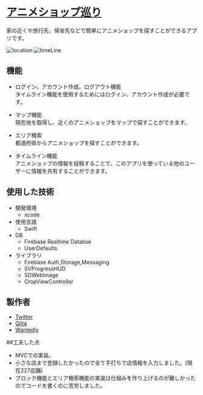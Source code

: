 # [アニメショップ巡り](https://apps.apple.com/us/app/%E3%82%A2%E3%83%8B%E3%83%A1%E3%82%B7%E3%83%A7%E3%83%83%E3%83%97%E5%B7%A1%E3%82%8A/id1526977940?mt=8)
家の近くや旅行先、帰省先などで簡単にアニメショップを探すことができるアプリです。

![location](https://user-images.githubusercontent.com/67212981/90326417-114b8480-dfc3-11ea-8fd6-c3298305d18f.gif)
![timeLine](https://user-images.githubusercontent.com/67212981/90326384-c7fb3500-dfc2-11ea-96df-d04d5465b21b.gif)



## 機能

* ログイン、アカウント作成、ログアウト機能  
タイムライン機能を使用するためにはログイン、アカウント作成が必要です。

* マップ機能  
現在地を取得し、近くのアニメショップをマップで探すことができます。

* エリア検索  
都道府県からアニメショップを探すことができます。

* タイムライン機能  
アニメショップの情報を投稿することで、このアプリを使っている他のユーザーに情報を共有することができます。



## 使用した技術
* 開発環境  
  * xcode
* 使用言語
  * Swift
* DB
  * Firebase Realtime Databse
  * UserDefaults
* ライブラリ
  * Firebase Auth,Storage,Messaging
  * SVProgressHUD
  * SDWebImage
  * CropViewController




## 製作者
* [Twitter](https://twitter.com/Y47125069)
* [Qiita](https://qiita.com/key652)
* [Wantedly](https://www.wantedly.com/users/133512652)


##工夫した点
* MVCでの実装。
* 小さな店まで登録したかったので全て手打ちで店情報を入力しました。(現在227店舗)
* ブロック機能とエリア検索機能の実装は仕組みを作り上げるのが難しかったのでコードを書くのに苦労しました。


